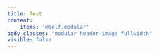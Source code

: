 ```yaml
---
title: Test
content:
    items: '@self.modular'
body_classes: "modular header-image fullwidth"
visible: false
---
```


